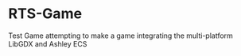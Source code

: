 # RTS-Game
Test Game attempting to make a game integrating the multi-platform LibGDX and Ashley ECS
